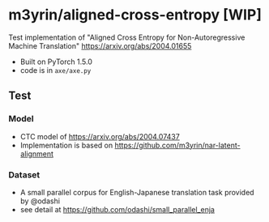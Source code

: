 # m3yrin/aligned-cross-entropy [WIP]
Test implementation of "Aligned Cross Entropy for Non-Autoregressive Machine Translation" https://arxiv.org/abs/2004.01655

<!--
<a href=""><img src="https://colab.research.google.com/assets/colab-badge.svg" alt="Open In Colab"/></a> 
-->

* Built on PyTorch 1.5.0
* code is in `axe/axe.py`

## Test
### Model
* CTC model of https://arxiv.org/abs/2004.07437
* Implementation is based on https://github.com/m3yrin/nar-latent-alignment
### Dataset
* A small parallel corpus for English-Japanese translation task provided by @odashi
* see detail at https://github.com/odashi/small_parallel_enja

<!--
### Example

<a href=""><img src="https://colab.research.google.com/assets/colab-badge.svg" alt="Open In Colab"/></a> 
-->


